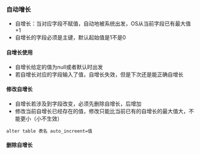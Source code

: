 ### 自动增长
- 自增长：当对应字段不赋值，自动地被系统出发，OS从当前字段已有最大值+1
- 自增长的字段必须是主键，默认起始值是1不是0
#### 自增长使用
- 自增长给定的值为null或者默认时出发
- 若自增长对应的字段输入了值，自增长失效，但是下次还是能正确自增长
#### 修改自增长
- 自增长若涉及到字段改变，必须先删除自增长，后增加
- 修改当前自增长已经存在的值，修改只能比当前已有的自增长的最大值大，不能更小（小不生效）
```MYSQL
alter table 表名 auto_increent=值
```

#### 删除自增长
